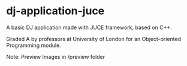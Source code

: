 # dj-application-juce
A basic DJ application made with JUCE framework, based on C++. 

Graded A by professors at University of London for an Object-oriented Programming module. 

Note: Preview Images in /preview folder
